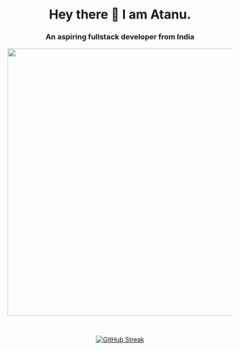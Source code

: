 <h1 align="center">Hey there 👋 I am Atanu.</h1>
<h3 align="center">An aspiring fullstack developer from India</h3>
<p align=center>
<img src="https://media4.giphy.com/media/ASy3PKVFnk7ZK/giphy.gif?cid=ecf05e47p5xhpagghe7rbf73wfwpo1hd70h6m5r1umia0257&rid=giphy.gif&ct=g" width=600>
</p>
<br>
<div align=center>

[![GitHub Streak](http://github-readme-streak-stats.herokuapp.com?user=zabuja&theme=cobalt&hide_border=true&fire=fcce00&ring=fcce00)](https://github.com/zabuja)
</div>
